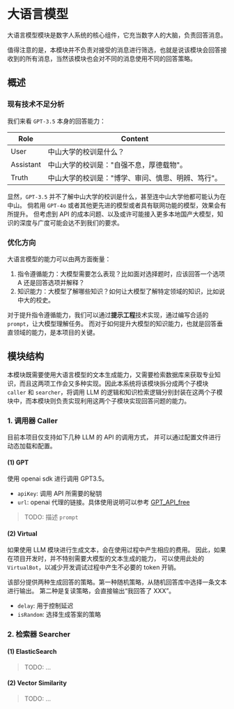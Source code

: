 # 大语言模型

大语言模型模块是数字人系统的核心组件，它充当数字人的大脑，负责回答消息。

值得注意的是，本模块并不负责对接受的消息进行筛选，也就是说该模块会回答接收到的所有消息，当然该模块也会对不同的消息使用不同的回答策略。

## 概述

### 现有技术不足分析

我们来看 `GPT-3.5` 本身的回答能力：

| Role      | Content                                            |
| --------- | -------------------------------------------------- |
| User      | 中山大学的校训是什么？                             |
| Assistant | 中山大学的校训是："自强不息，厚德载物"。           |
| Truth     | 中山大学的校训是："博学、审问、慎思、明辨、笃行"。 |

显然，`GPT-3.5` 并不了解中山大学的校训是什么，甚至连中山大学他都可能认为在中山。
倘若用 `GPT-4o` 或者其他更先进的模型或者具有联网功能的模型，效果会有所提升。
但考虑到 API 的成本问题、以及或许可能接入更多本地国产大模型，知识的深度与广度可能会达不到我们的要求。

### 优化方向

大语言模型的能力可以由两方面衡量：

1. 指令遵循能力：大模型需要怎么表现？比如面对选择题时，应该回答一个选项 A 还是回答选项并解释？
2. 知识能力：大模型了解哪些知识？如何让大模型了解特定领域的知识，比如说中大的校史。

对于提升指令遵循能力，我们可以通过**提示工程**技术实现，通过编写合适的 `prompt`，让大模型理解任务。
而对于如何提升大模型的知识能力，也就是回答垂直领域的能力，是本项目的关键。

## 模块结构

本模块既需要使用大语言模型的文本生成能力，又需要检索数据库来获取专业知识，而且这两项工作会又多种实现。因此本系统将该模块拆分成两个子模块 `caller` 和 `searcher`，将调用 LLM 的逻辑和知识检索逻辑分别封装在这两个子模块中，而本模块则负责实现利用这两个子模块实现回答问题的能力。

### 1. 调用器 Caller

目前本项目仅支持如下几种 LLM 的 API 的调用方式，
并可以通过配置文件进行动态加载和配置。

#### (1) GPT

使用 openai sdk 进行调用 GPT3.5。

-   `apiKey`: 调用 API 所需要的秘钥
-   `url`: openai 代理的链接。具体使用说明可以参考 [GPT_API_free](http://github.com/chatanywhere/GPT_API_free)

> TODO: 描述 `prompt`

#### (2) Virtual

如果使用 LLM 模块进行生成文本，会在使用过程中产生相应的费用。
因此，如果在项目开发时，并不特别需要大模型的文本生成的能力，
可以使用此处的 `VirtualBot`，以减少开发调试过程中产生不必要的 token 开销。

该部分提供两种生成回答的策略。第一种随机策略，从随机回答库中选择一条文本进行输出。
第二种是复读策略，会直接输出“我回答了 XXX”。

-   `delay`: 用于控制延迟
-   `isRandom`: 选择生成答案的策略

### 2. 检索器 Searcher

#### (1) ElasticSearch

> TODO: ...

#### (2) Vector Similarity

> TODO: ...
